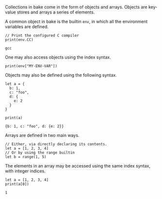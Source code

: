 Collections in bake come in the form of objects and arrays. Objects are key-value stores and arrays a series of elements.

A common object in bake is the builtin `env`, in which all the environment variables are defined.

```bake
// Print the configured C compiler
print(env.CC)
```

```
gcc
```

One may also access objects using the index syntax.

```bake
print(env["MY-ENV-VAR"])
```

Objects may also be defined using the following syntax.

```bake
let a = {
  b: 1,
  c: "foo",
  d: {
    e: 2
  }
}

print(a)
```

```
{b: 1, c: "foo", d: {e: 2}}
```

Arrays are defined in two main ways.

```bake
// Either, via directly declaring its contents.
let a = [1, 2, 3, 4]
// Or by using the range builtin
let b = range(1, 5)
```

The elements in an array may be accessed using the same index syntax, with integer indices.

```bake
let a = [1, 2, 3, 4]
print(a[0])
```

```
1
```
